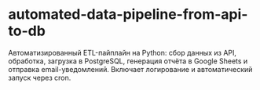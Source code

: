 # automated-data-pipeline-from-api-to-db
Автоматизированный ETL-пайплайн на Python: сбор данных из API, обработка, загрузка в PostgreSQL, генерация отчёта в Google Sheets и отправка email-уведомлений. Включает логирование и автоматический запуск через cron.

